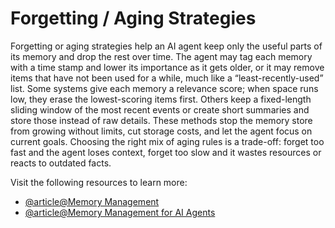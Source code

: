 # Forgetting / Aging Strategies

Forgetting or aging strategies help an AI agent keep only the useful parts of its memory and drop the rest over time. The agent may tag each memory with a time stamp and lower its importance as it gets older, or it may remove items that have not been used for a while, much like a “least-recently-used” list. Some systems give each memory a relevance score; when space runs low, they erase the lowest-scoring items first. Others keep a fixed-length sliding window of the most recent events or create short summaries and store those instead of raw details. These methods stop the memory store from growing without limits, cut storage costs, and let the agent focus on current goals. Choosing the right mix of aging rules is a trade-off: forget too fast and the agent loses context, forget too slow and it wastes resources or reacts to outdated facts.

Visit the following resources to learn more:

- [@article@Memory Management](https://python.langchain.com/docs/how_to/chatbots_memory/)
- [@article@Memory Management for AI Agents](https://techcommunity.microsoft.com/blog/azure-ai-services-blog/memory-management-for-ai-agents/4406359)